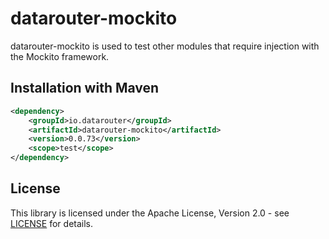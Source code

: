 # datarouter-mockito

datarouter-mockito is used to test other modules that require injection with the Mockito framework.

## Installation with Maven

```xml
<dependency>
	<groupId>io.datarouter</groupId>
	<artifactId>datarouter-mockito</artifactId>
	<version>0.0.73</version>
	<scope>test</scope>
</dependency>
```

## License

This library is licensed under the Apache License, Version 2.0 - see [LICENSE](../LICENSE) for details.
